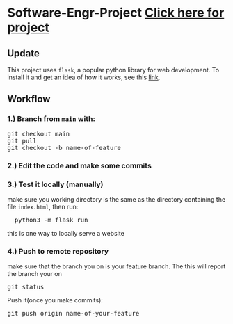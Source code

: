 # Software-Engr-Project [Click here for project](https://andrew03f.github.io/Software-Engr-Project/)
## Update
This project uses `flask`, a popular python library for web development. To install it and get an idea of
how it works, see this [link](https://code.visualstudio.com/docs/python/tutorial-flask).

## Workflow
### 1.) Branch from `main` with:
<pre>
git checkout main
git pull
git checkout -b name-of-feature
</pre>

### 2.) Edit the code and make some commits

### 3.) Test it locally (manually)
make sure you working directory is the same as the directory containing the file `index.html`, then run:
<pre>
  python3 -m flask run
</pre>
this is one way to locally serve a website

### 4.) Push to remote repository
make sure that the branch you on is your feature branch. The this will report the branch your on
<pre>
git status
</pre>
Push it(once you make commits):
<pre>
git push origin name-of-your-feature
</pre>

